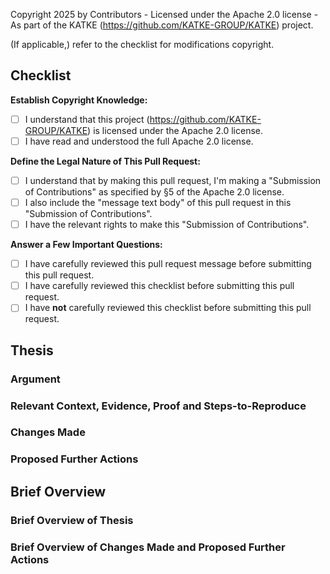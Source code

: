 Copyright 2025 by Contributors - Licensed under the Apache 2.0 license - As part of the KATKE (https://github.com/KATKE-GROUP/KATKE) project.

(If applicable,) refer to the checklist for modifications copyright.

<!-- Do not change the lines above, if you do not understand what they're saying -->

<!-- INSTRUCTIONS: -->
<!-- These are comments, they're written like this inside arrow-dash brackets -->
<!-- These comments are here to provide guidance to you -->
<!-- These comments are not rendered in the final output -->

<!-- STRUCTURE: -->
<!-- "Checklist" section: Provide input on critical checklist items -->
<!-- "Thesis" section: Present your complete case for this PR -->
<!-- "Brief Overview" section: Condense your thesis into a brief overview -->

## Checklist
<!-- Please carefully go through this checklist -->

<!-- INSTRUCTIONS: -->
<!-- Unchecked checklist item looks like this: "[ ]" -->
<!-- Checked checklist item looks like this: "[x]" -->

<!-- Checklist item being **unchecked** means you **do not agree** with the statement -->
<!-- Checklist item being **checked** means you **agree** with the statement made -->

**Establish Copyright Knowledge:**

- [ ] I understand that this project (https://github.com/KATKE-GROUP/KATKE) is licensed under the Apache 2.0 license.
- [ ] I have read and understood the full Apache 2.0 license.

**Define the Legal Nature of This Pull Request:**

- [ ] I understand that by making this pull request, I'm making a "Submission of Contributions" as specified by §5 of the Apache 2.0 license.
- [ ] I also include the "message text body" of this pull request in this "Submission of Contributions".
- [ ] I have the relevant rights to make this "Submission of Contributions".

**Answer a Few Important Questions:**

- [ ] I have carefully reviewed this pull request message before submitting this pull request.
- [ ] I have carefully reviewed this checklist before submitting this pull request.
- [ ] I have **not** carefully reviewed this checklist before submitting this pull request.

## Thesis

### Argument
<!-- State the reasoning for this PR as a clear argument -->
<!-- This helps us evaluate the PR effectively -->

### Relevant Context, Evidence, Proof and Steps-to-Reproduce
<!-- Provide relevant supporting materials for the argument -->
<!-- And relevant GitHub Issue links and context -->
<!-- Good faith matters most - share what you know, even if incomplete -->

### Changes Made
<!-- Comprehensively outline the specific changes implemented in this PR -->
<!-- Include technical details, new files, modified functionality, etc -->
<!-- Explain trade-offs or design decisions made, etc -->

<!-- Good faith matters most - share what you know, even if incomplete -->
<!-- Clearly note any uncertainty, ambiguity, missing information, etc -->
<!-- This section will serve as initial reference material for changes made -->

### Proposed Further Actions
<!-- What actions do you propose we take with this PR? -->
<!-- Connect the proposed actions to the argument -->
<!-- "Implementation needs discussion" is a valid action too -->

## Brief Overview

### Brief Overview of Thesis
<!-- Summarise your argument and supporting materials into a few key points -->

### Brief Overview of Changes Made and Proposed Further Actions
<!-- Summarize the changes made and proposed further actions into a few key points -->
